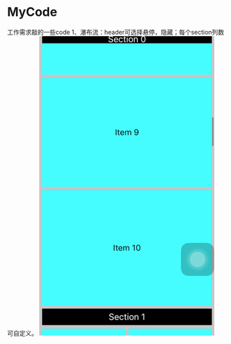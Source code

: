 # MyCode
工作需求敲的一些code
1、瀑布流：header可选择悬停，隐藏；每个section列数可自定义。
![image](https://github.com/delphi-2015/MyCode/blob/master/StickHeaderCustomWaterFall/stickyheadergif.gif)
